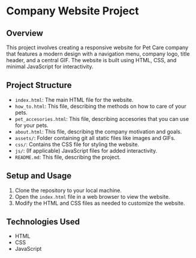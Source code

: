 # Company Website Project

## Overview
This project involves creating a responsive website for Pet Care company that features a modern design with a navigation menu, company logo, title header, and a central GIF. The website is built using HTML, CSS, and minimal JavaScript for interactivity.

## Project Structure
- `index.html`: The main HTML file for the website.
- `how_to.html`: This file, describing the methods on how to care of your pets.
- `pet_accesories.html`: This file, describing accesories that you can use for your pets.
- `about.html`: This file, describing the company motivation and goals.
- `assets/`: Folder containing git all static files like images and GIFs.
- `css/`: Contains the CSS file for styling the website.
- `js/`: (If applicable) JavaScript files for added interactivity.
- `README.md`: This file, describing the project.

## Setup and Usage
1. Clone the repository to your local machine.
2. Open the `index.html` file in a web browser to view the website.
3. Modify the HTML and CSS files as needed to customize the website.

## Technologies Used
- HTML
- CSS
- JavaScript 